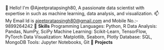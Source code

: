 👋 Hello! I'm @Ajeetpratapsingh80, A passionate data scientist with expertise in such as machine learning, data analysis, and visualization.
📫 My Email Id is ajeetpratapsingh80@gmail.com and Mobile No.:- 9899264242
🌱 **Skills**
    Programming Languages: Python, R
    Data Analysis: Pandas, NumPy, SciPy
    Machine Learning: Scikit-Learn, TensorFlow, PyTorch
    Data Visualization: Matplotlib, Seaborn, Plotly
    Database: SQL, MongoDB
    Tools: Jupyter Notebooks, Git
🚀 **Projects**

